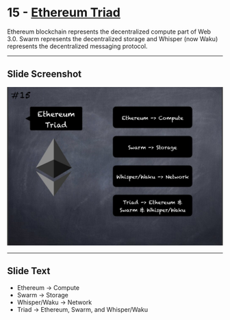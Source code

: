 # 15 - [Ethereum Triad](Ethereum%20Triad.md)

Ethereum blockchain represents the decentralized compute part of Web 3.0. Swarm represents the decentralized storage and Whisper (now Waku) represents the decentralized messaging protocol.

___
## Slide Screenshot
![015.jpg](../../images/1.%20Ethereum%20101/015.jpg)
___
## Slide Text
- Ethereum -> Compute
- Swarm -> Storage
- Whisper/Waku -> Network
- Triad -> Ethereum, Swarm, and Whisper/Waku